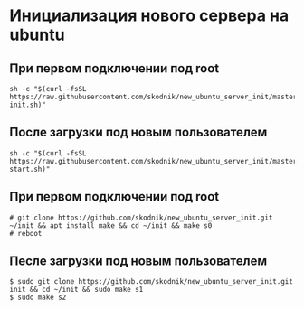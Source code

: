 # Инициализация нового сервера на ubuntu

## При первом подключении под root
```
sh -c "$(curl -fsSL https://raw.githubusercontent.com/skodnik/new_ubuntu_server_init/master/server-init.sh)"
```

## После загрузки под новым пользователем
```
sh -c "$(curl -fsSL https://raw.githubusercontent.com/skodnik/new_ubuntu_server_init/master/server-start.sh)"
```

## При первом подключении под root
```
# git clone https://github.com/skodnik/new_ubuntu_server_init.git ~/init && apt install make && cd ~/init && make s0
# reboot
```

## Песле загрузки под новым пользователем
```
$ sudo git clone https://github.com/skodnik/new_ubuntu_server_init.git init && cd ~/init && sudo make s1
$ sudo make s2
```